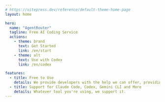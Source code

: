 ```yaml
---
# https://vitepress.dev/reference/default-theme-home-page
layout: home

hero:
  name: "AgentRouter"
  tagline: Free AI Coding Service
  actions:
    - theme: brand
      text: Get Started
      link: /en/start
    - theme: alt
      text: Use with Codex
      link: /en/codex

features:
  - title: Free to Use
    details: We provide developers with the help we can offer, providing free credits to empower AI Coding.
  - title: Support for Claude Code, Codex, Gemini CLI and More
    details: Whatever tool you're using, we support it.
---
```

